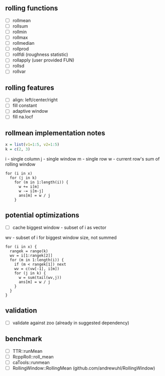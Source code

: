 
## rolling functions

- [ ] rollmean
- [ ] rollsum
- [ ] rollmin
- [ ] rollmax
- [ ] rollmedian
- [ ] rollprod
- [ ] rollfdi (roughness statistic)
- [ ] rollapply (user provided FUN)
- [ ] rollsd
- [ ] rollvar

## rolling features

- [ ] align: left/center/right
- [ ] fill constant
- [ ] adaptive window
- [ ] fill na.locf

## rollmean implementation notes

```r
x = list(v1=1:5, v2=1:5)
k = c(2, 3)
```

i - single column
j - single window
m - single row
w - current row's sum of rolling window

```
for (i in x)
  for (j in k)
    for (m in 1:length(i)) {
      w += i[m]
      w -= i[m-j]
      ans[m] = w / j
    }
```

## potential optimizations

- [ ] cache biggest window - subset of i as vector

wv - subset of i for biggest window size, not summed

```
for (i in x) {
  rangek = range(k)
  wv = i[1:rangek[2]]
  for (m in 1:length(i)) {
    if (m < rangek[1]) next
    wv = c(vw[-1], i[m])
    for (j in k) {
      w = sum(tail(wv,j))
      ans[m] = w / j
    }
  }
}   
```

## validation

- [ ] validate against zoo (already in suggested dependency)

## benchmark

- [ ] TTR::runMean
- [ ] RcppRoll::roll_mean
- [ ] caTools::runmean
- [ ] RollingWindow::RollingMean (github.com/andrewuhl/RollingWindow)
